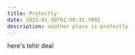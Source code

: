 ```yaml
---
title: Protectly
date: 2021-01-30T01:58:31.709Z
description: another place is protectly
---
```

here's tehir deal